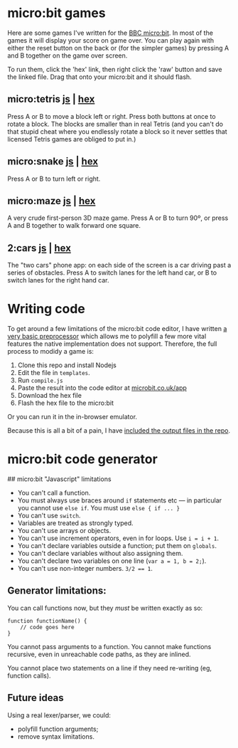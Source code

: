 # micro:bit games

Here are some games I've written for the [BBC micro:bit](https://www.microbit.co.uk/). In most of the games it will display your score on game over. You can play again with either the reset button on the back or (for the simpler games) by pressing A and B together on the game over screen.

To run them, click the 'hex' link, then right click the 'raw' button and save the linked file. Drag that onto your micro:bit and it should flash.

## micro:tetris [js](templates/tetris.js) | [hex](output/tetris.hex)
Press A or B to move a block left or right. Press both buttons at once to rotate a block. The blocks are smaller than in real Tetris (and you can't do that stupid cheat where you endlessly rotate a block so it never settles that licensed Tetris games are obliged to put in.)

## micro:snake [js](templates/snake.js) | [hex](output/snake.hex)
Press A or B to turn left or right.

## micro:maze [js](templates/tetris.js) | [hex](output/tetris.hex)
A very crude first-person 3D maze game. Press A or B to turn 90º, or press A and B together to walk forward one square.

## 2:cars [js](templates/2cars.js) | [hex](output/2cars.hex)
The "two cars" phone app: on each side of the screen is a car driving past a series of obstacles. Press A to switch lanes for the left hand car, or B to switch lanes for the right hand car.

# Writing code

To get around a few limitations of the micro:bit code editor, I have written [a very basic preprocessor](compile.js) which allows me to polyfill a few more vital features the native implementation does not support. Therefore, the full process to modidy a game is:

1. Clone this repo and install Nodejs
2. Edit the file in `templates`.
3. Run `compile.js`
4. Paste the result into the code editor at [microbit.co.uk/app](https://www.microbit.co.uk/app)
5. Download the hex file
6. Flash the hex file to the micro:bit

Or you can run it in the in-browser emulator.

Because this is all a bit of a pain, I have [included the output files in the repo](output).

# micro:bit code generator

## micro:bit "Javascript" limitations

* You can't call a function.
* You must always use braces around `if` statements etc — in particular you cannot use `else if`. You must use `else { if ... }`
* You can't use `switch`.
* Variables are treated as strongly typed.
* You can't use arrays or objects.
* You can't use increment operators, even in for loops. Use `i = i + 1`.
* You can't declare variables outside a function; put them on `globals`.
* You can't declare variables without also assigning them.
* You can't declare two variables on one line (`var a = 1, b = 2;`).
* You can't use non-integer numbers. `3/2 == 1`.

## Generator limitations:

You can call functions now, but they *must* be written exactly as so:

```
function functionName() {
	// code goes here
}
```

You cannot pass arguments to a function. You cannot make functions recursive, even in unreachable code paths, as they are inlined.

You cannot place two statements on a line if they need re-writing (eg, function calls).

## Future ideas

Using a real lexer/parser, we could:

* polyfill function arguments;
* remove syntax limitations.
